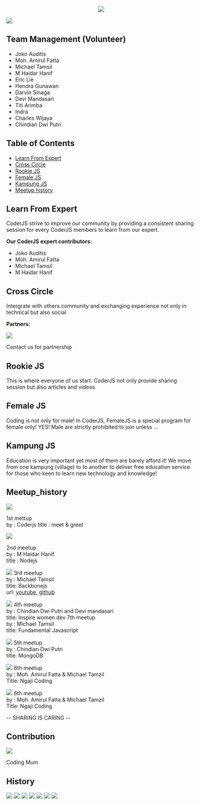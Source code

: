 


<div style="text-align:center"><img src ="./assets/coderjs.png" /></div>

![](./assets/activity/meet7.jpg)

 ## Team Management (Volunteer)
- Joko Auditis
- Moh. Amirul Fatta
- Michael Tamsil
- M Haidar Hanif
- Eric Lie
- Hendra Gunawan
- Darvin Sinaga
- Devi Mandasari
- Titi Arimba
- Indra
- Charles Wijaya
- Chindian Dwi Putri

## Table of Contents

- [Learn From Expert](#learn-from-expert)
- [Cross Circle](#cross-circle)
- [Rookie JS](#rookie-js)
- [Female JS](#female-js)
- [Kampung JS](#kampung-js)
- [Meetup history](#meetup_history)

## Learn From Expert

CoderJS strive to improve our community by providing a consistent sharing session
for every CoderJS members to learn from our expert.

**Our CoderJS expert contributors:**

- Joko Auditis
- Moh. Amirul Fatta
- Michael Tamsil
- M Haidar Hanif

## Cross Circle

Intergrate with others community and exchanging experience not only in technical but also social

**Partners:**

![](./assets/partners.jpg)

Contact us for partnership

## Rookie JS

This is where everyone of us start. CoderJS not only provide sharing session but also articles and videos

## Female JS

Coding is not only for male! In CoderJS, FemaleJS is a special program for female only! YES! Male are strictly
prohibited to join unless ...

## Kampung JS

Education is very important yet most of them are barely afford it! We move from one kampung (village) to
to another to deliver free education service for those who keen to learn new technology and knowledge!

## Meetup_history
![](./assets/initial.jpg)

1st mettup  
by :  Coderjs
title : meet & greet

![](./assets/nodejs.jpg)

2nd meetup  
by : M Haidar Hanif  
title : Nodejs  

![](./assets/backbone.jpg)
3rd meetup  
by : Michael Tamsil  
title: Backbonejs  
url: [youtube](https://www.youtube.com/watch?v=WZ8kB8sfrXo&t=23s),
[github](https://github.com/michaeltamsil/management_sekolah2/tree/master)

![](./assets/female.jpg)
4th meetup  
by : Chindian Dwi Putri and Devi mandasari  
title: Inspire women dev
7th meetup  
by : Michael Tamsil  
title: Fundamental Javascript

![](./assets/mongodb.jpg)
5th meetup  
by : Chindian Dwi Putri  
title: MongoDB

![](./assets/ngajicoding.jpg)
6th meetup  
by : Moh. Amirul Fatta & Michael Tamzil  
Title: Ngaji Coding  

![](./assets/coderjs.jpg)
6th meetup  
by : Moh. Amirul Fatta & Michael Tamzil  
Title: Ngaji Coding  

-- SHARING IS CARING --

## Contribution

![](./assets/contribute.jpg)

Coding Mum   

## History
![](./assets/activity/meet7.jpg)
![](./assets/activity/meet6.jpg)
![](./assets/activity/meet5.jpg)
![](./assets/activity/meet.jpg)
![](./assets/activity/meet1.jpg)
![](./assets/activity/meet2.jpg)
![](./assets/activity/meet4.jpg)

   
  
